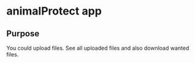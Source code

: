# animalProtect app

## Purpose

You could upload files. See all uploaded files and also download wanted files.

